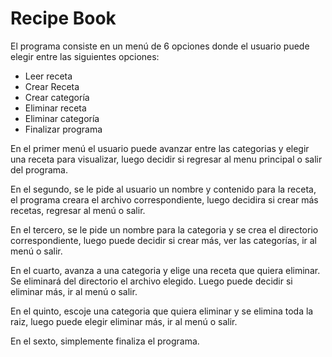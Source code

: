 
# Recipe Book

El programa consiste en un menú de 6 opciones donde el usuario puede elegir entre las siguientes opciones:
- Leer receta
- Crear Receta
- Crear categoría
- Eliminar receta
- Eliminar categoría
- Finalizar programa

En el primer menú el usuario puede avanzar entre las categorias y elegir una receta para visualizar, luego decidir si regresar al menu principal o salir del programa.

En el segundo, se le pide al usuario un nombre y contenido para la receta, el programa creara el archivo correspondiente, luego decidira si crear más recetas, regresar al menú o salir.

En el tercero, se le pide un nombre para la categoria y se crea el directorio correspondiente, luego puede decidir si crear más, ver las categorías, ir al menú o salir.

En el cuarto, avanza a una categoria y elige una receta que quiera eliminar. Se eliminará del directorio el archivo elegido. Luego puede decidir si eliminar más, ir al menú o salir.

En el quinto, escoje una categoria que quiera eliminar y se elimina toda la raiz, luego puede elegir eliminar más, ir al menú o salir.

En el sexto, simplemente finaliza el programa.
